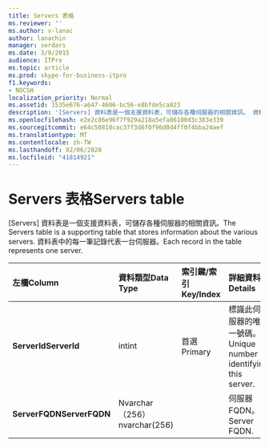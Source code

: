 ```yaml
---
title: Servers 表格
ms.reviewer: ''
ms.author: v-lanac
author: lanachin
manager: serdars
ms.date: 3/9/2015
audience: ITPro
ms.topic: article
ms.prod: skype-for-business-itpro
f1.keywords:
- NOCSH
localization_priority: Normal
ms.assetid: 1535e676-a647-4606-bc56-e8bfde5ca823
description: '[Servers] 資料表是一個支援資料表，可儲存各種伺服器的相關資訊。 資料表中的每一筆記錄代表一台伺服器。'
ms.openlocfilehash: e2e2c86e96f7f929a218a5efa86100d3c383e339
ms.sourcegitcommit: e64c50818cac37f3d6f0f96d0d4ff0f4bba24aef
ms.translationtype: MT
ms.contentlocale: zh-TW
ms.lasthandoff: 02/06/2020
ms.locfileid: "41814921"
---
```

# <a name="servers-table"></a><span data-ttu-id="850c6-104">Servers 表格</span><span class="sxs-lookup"><span data-stu-id="850c6-104">Servers table</span></span>
 
<span data-ttu-id="850c6-105">[Servers] 資料表是一個支援資料表，可儲存各種伺服器的相關資訊。</span><span class="sxs-lookup"><span data-stu-id="850c6-105">The Servers table is a supporting table that stores information about the various servers.</span></span> <span data-ttu-id="850c6-106">資料表中的每一筆記錄代表一台伺服器。</span><span class="sxs-lookup"><span data-stu-id="850c6-106">Each record in the table represents one server.</span></span>
  
|<span data-ttu-id="850c6-107">**左欄**</span><span class="sxs-lookup"><span data-stu-id="850c6-107">**Column**</span></span>|<span data-ttu-id="850c6-108">**資料類型**</span><span class="sxs-lookup"><span data-stu-id="850c6-108">**Data Type**</span></span>|<span data-ttu-id="850c6-109">**索引鍵/索引**</span><span class="sxs-lookup"><span data-stu-id="850c6-109">**Key/Index**</span></span>|<span data-ttu-id="850c6-110">**詳細資料**</span><span class="sxs-lookup"><span data-stu-id="850c6-110">**Details**</span></span>|
|:-----|:-----|:-----|:-----|
|<span data-ttu-id="850c6-111">**ServerId**</span><span class="sxs-lookup"><span data-stu-id="850c6-111">**ServerId**</span></span> <br/> |<span data-ttu-id="850c6-112">int</span><span class="sxs-lookup"><span data-stu-id="850c6-112">int</span></span>  <br/> |<span data-ttu-id="850c6-113">首選</span><span class="sxs-lookup"><span data-stu-id="850c6-113">Primary</span></span>  <br/> |<span data-ttu-id="850c6-114">標識此伺服器的唯一號碼。</span><span class="sxs-lookup"><span data-stu-id="850c6-114">Unique number identifying this server.</span></span>  <br/> |
|<span data-ttu-id="850c6-115">**ServerFQDN**</span><span class="sxs-lookup"><span data-stu-id="850c6-115">**ServerFQDN**</span></span> <br/> |<span data-ttu-id="850c6-116">Nvarchar （256）</span><span class="sxs-lookup"><span data-stu-id="850c6-116">nvarchar(256)</span></span>  <br/> | <br/> |<span data-ttu-id="850c6-117">伺服器 FQDN。</span><span class="sxs-lookup"><span data-stu-id="850c6-117">Server FQDN.</span></span>  <br/> |
   

